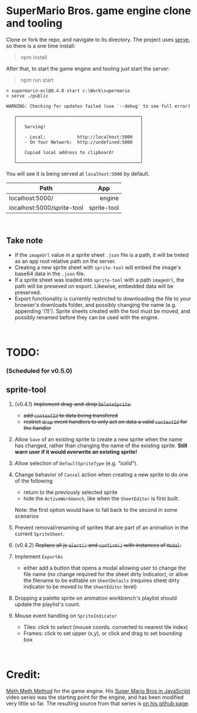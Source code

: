 # SuperMario Bros. game engine clone  and tooling

Clone or fork the repo, and navigate to its directory.
The project uses [serve](npmjs.com/package/serve), so there is a one time install:
> npm install

After that, to start the game engine and tooling just start the server:
> npm run start

```
> supermario-ecl@0.4.0 start c:\Work\supermario
> serve ./public

WARNING: Checking for updates failed (use `--debug` to see full error)

   ┌───────────────────────────────────────────────┐
   │                                               │
   │   Serving!                                    │
   │                                               │
   │   - Local:            http://localhost:5000   │
   │   - On Your Network:  http://undefined:5000   │
   │                                               │
   │   Copied local address to clipboard!          │
   │                                               │
   └───────────────────────────────────────────────┘
```

You will see it is being served at `localhost:5000` by default.

<table>
<thead><th style='text-align:center;'>Path</th>
       <th style='text-align:center;'>App</th></thead>
<tr><td>localhost:5000/</td>
    <td style='text-align:right;'>engine</td></tr>
<tr><td>localhost:5000/sprite-tool</td>
    <td style='text-align:right;'>sprite-tool</td></tr>
</table>

&nbsp;

## Take note
* If the `imageUrl` value in a sprite sheet `.json` file is a path, it will be treted as an app root relative path on the server.
* Creating a new sprite sheet with `sprite-tool` will embed the image's base64 data in the `.json` file.
* If a sprite sheet was loaded into `sprite-tool` with a path `imageUrl`, the path will be preseved on export.  Likewise, embedded data will be preserved.
* Export functionality is currently restricted to downloading the file to your browser's downloads folder, and possibly changing the name (e.g. appending '(1)').  Sprite sheets created with the tool must be moved, and possibly renamed before they can be used with the engine.

&nbsp;

# TODO:
### (Scheduled for v0.5.0)

## sprite-tool

1. (v0.4.1) ~~Implement drag-and-drop `DeleteSprite`.~~
    * ~~add `contextId` to data being transfered~~
    * ~~restrict `drop` event handlers to only act on data a valid `contextId` for the handler~~

2. Allow `Save` of an existing sprite to create a new sprite when the name has changed, rather than changing the name of the existing sprite. **Still warn user if it would overwrite an existing sprite!**

3. Allow selection of `DefaultSpriteType` (e.g. _"solid"_).

4. Change behavior of `Cancel` action when creating a new sprite to do one of the following 
    * return to the previously selected sprite
    * hide the `ActiveWorkbench`, like when the `SheetEditor` is first built.

    Note: the first option would have to fall back to the second in some scenarios

5. Prevent removal/renaming of sprites that are part of an animation in the current `SpriteSheet`.

6. (v0.4.2) ~~Replace all js `alert()` and `confirm()` with instances of `Modal`.~~

7. Implement `ExportAs`
    * either add a button that opens a modal allowing user to change the file name (no change required for the sheet dirty indicator), or allow the filename to be editable on `SheetDetails` (requires sheet dirty indicator to be moved to the `SheetEditor` level)

8. Dropping a palette sprite on animation workbench's playlist should update the playlist's count.

9. Mouse event handling on `SpriteIndicator`
    * Tiles: click to select (mouse coords. converted to nearest tile index)
    * Frames: click to set upper (x,y), or click and drag to set bounding box

&nbsp;

# Credit:
[Meth Meth Method](https://www.youtube.com/channel/UC8A0M0eDttdB11MHxX58vXQ) for the game engine.  His [Super Mario Bros in JavaScript](https://www.youtube.com/playlist?list=PLS8HfBXv9ZWWe8zXrViYbIM2Hhylx8DZx) video series was the starting point for the engine, and has been modified very little so far.  The resulting source from that series is [on his github page](https://github.com/meth-meth-method/super-mario).